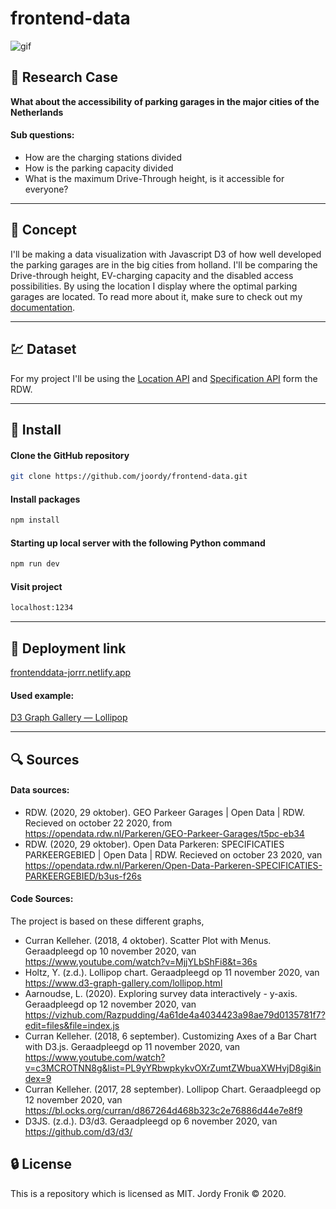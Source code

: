 # frontend-data

![gif](https://user-images.githubusercontent.com/48051912/100428511-56885380-3094-11eb-8a5d-bb8b432c679c.gif)

## :page_facing_up: Research Case

**What about the accessibility of parking garages in the major cities of the Netherlands**

#### Sub questions:

- How are the charging stations divided
- How is the parking capacity divided
- What is the maximum Drive-Through height, is it accessible for everyone?

---

## :flashlight: Concept

I'll be making a data visualization with Javascript D3 of how well developed the parking garages are in the big cities from holland. I'll be comparing the Drive-through height, EV-charging capacity and the disabled access possibilities. By using the location I display where the optimal parking garages are located. To read more about it, make sure to check out my [documentation](https://github.com/joordy/frontend-data/wiki/Concept).

---

## :chart: Dataset

For my project I'll be using the [Location API](https://opendata.rdw.nl/Parkeren/GEO-Parkeer-Garages/t5pc-eb34) and [Specification API](https://opendata.rdw.nl/Parkeren/Open-Data-Parkeren-SPECIFICATIES-PARKEERGEBIED/b3us-f26s) form the RDW.

---

## :rocket: Install

#### Clone the GitHub repository

```bash
git clone https://github.com/joordy/frontend-data.git
```

#### Install packages

```bash
npm install
```

#### Starting up local server with the following Python command

```bash
npm run dev
```

#### Visit project

```bash
localhost:1234
```

---

## :key: Deployment link

[frontenddata-jorrr.netlify.app](https://frontenddata-jorrr.netlify.app/)

#### Used example:

[D3 Graph Gallery — Lollipop](https://www.d3-graph-gallery.com/lollipop.html)

---

## :mag: Sources

#### Data sources:

- RDW. (2020, 29 oktober). GEO Parkeer Garages | Open Data | RDW. Recieved on october 22 2020, from https://opendata.rdw.nl/Parkeren/GEO-Parkeer-Garages/t5pc-eb34
- RDW. (2020, 29 oktober). Open Data Parkeren: SPECIFICATIES PARKEERGEBIED | Open Data | RDW. Recieved on october 23 2020, van https://opendata.rdw.nl/Parkeren/Open-Data-Parkeren-SPECIFICATIES-PARKEERGEBIED/b3us-f26s

#### Code Sources:

The project is based on these different graphs,

- Curran Kelleher. (2018, 4 oktober). Scatter Plot with Menus. Geraadpleegd op 10 november 2020, van https://www.youtube.com/watch?v=MjjYLbShFi8&t=36s
- Holtz, Y. (z.d.). Lollipop chart. Geraadpleegd op 11 november 2020, van https://www.d3-graph-gallery.com/lollipop.html
- Aarnoudse, L. (2020). Exploring survey data interactively - y-axis. Geraadpleegd op 12 november 2020, van https://vizhub.com/Razpudding/4a61de4a4034423a98ae79d0135781f7?edit=files&file=index.js
- Curran Kelleher. (2018, 6 september). Customizing Axes of a Bar Chart with D3.js. Geraadpleegd op 11 november 2020, van https://www.youtube.com/watch?v=c3MCROTNN8g&list=PL9yYRbwpkykvOXrZumtZWbuaXWHvjD8gi&index=9
- Curran Kelleher. (2017, 28 september). Lollipop Chart. Geraadpleegd op 12 november 2020, van https://bl.ocks.org/curran/d867264d468b323c2e76886d44e7e8f9
- D3JS. (z.d.). D3/d3. Geraadpleegd op 6 november 2020, van https://github.com/d3/d3/

## :lock: License

This is a repository which is licensed as MIT. Jordy Fronik ©️ 2020.
